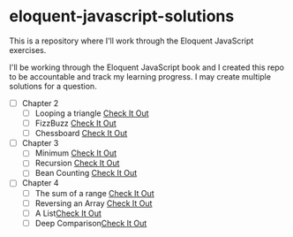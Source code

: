 # eloquent-javascript-solutions
 This is a repository where I'll work through the Eloquent JavaScript exercises.


I'll be working through the Eloquent JavaScript book and I created this repo to be accountable and track my learning progress. I may create multiple solutions for a question.

- [ ] Chapter 2
	 - [ ] Looping a triangle [Check It Out](/chapter-2-exercises/looping-a-triangle/README)
	 - [ ] FizzBuzz [Check It Out](/chapter-2-exercises/fizzbuzz/README)
	 - [ ] Chessboard [Check It Out](/chapter-2-exercises/chessboard/README)

- [ ] Chapter 3 
	- [ ] Minimum [Check It Out](/chapter-3-exercises/minimum/README)
	- [ ] Recursion [Check It Out](/chapter-3-exercises/recursion/README)
	- [ ] Bean Counting [Check It Out](/chapter-3-exercises/bean-counting/README)

- [ ] Chapter 4
	- [ ] The sum of a range [Check It Out](/chapter-4-exercises/the-sum-of-a-range/README)
	- [ ] Reversing an Array [Check It Out](/chapter-4-exercises/reversing-an-array/README)
	- [ ] A List[Check It Out](/chapter-4-exercises/a-list/README)
	- [ ] Deep Comparison[Check It Out](/chapter-4-exercises/README)